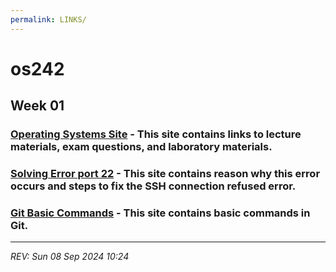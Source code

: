 ```yaml
---
permalink: LINKS/
---
```


# os242

## Week 01
### [Operating Systems Site](https://os.vlsm.org/) - This site contains links to lecture materials, exam questions, and laboratory materials.
### [Solving Error port 22](https://10web.io/blog/how-to-fix-ssh-connection-refused/) - This site contains reason why this error occurs and steps to fix the SSH connection refused error.
### [Git Basic Commands](https://www.atlassian.com/git/glossary#commands) - This site contains basic commands in Git.

---

*REV: Sun 08 Sep 2024 10:24*


